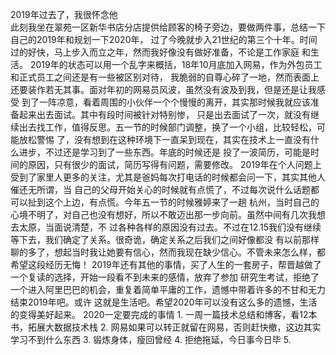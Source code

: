 2019年过去了，我很怀念他  
    此刻我坐在翠苑一区新华书店分店提供给顾客的椅子旁边，要做两件事，总结一下自己的2019年和规划一下2020年，
过了今晚就步入21世纪的第三个十年。时间过的好快，马上步入而立之年，然而我好像没有做好准备，不论是工作家庭
和生活。
    2019年的状态可以用一个乱字来概括，18年10月底加入网易，作为外包员工和正式员工之间还是有一些被区别对待，
我脆弱的自尊心碎了一地，然而表面上还要装作若无其事。面对年初的网易员风波，虽然没有波及到我，但是还是让我感受
到了一阵凉意，看着周围的小伙伴一个个慢慢的离开，其实那时候我就应该准备起来出去面试。其中有段时间被针对特别惨，
只是出去面试了一次，就没有继续出去找工作，值得反思。五一节的时候部门调整，换了一个小组，比较轻松，可能放松警惕
了，没有想到在这种环境下一直呆到现在，其实在技术上一直没有什么进步，不过还是学习到了一些东西。年底的时候还是
投了一波简历，可能是时间的原因，只有很少的面试，简历写得有问题，需要修改。
    2019年在个人问题上受到了家里人更多的关注，尤其是爸妈每次打电话的时候都会问一下，其实其他人催还无所谓，当
自己的父母开始关心的时候就有点慌了，不过每次说什么话题都可以扯到这个上边，有点慌。今年五一节的时候雅婷来了一趟
杭州，当时自己的心境不明了，对自己也没有想好，所以不敢迈出那一步向前。虽然中间有几次我想去太原，当面说清楚，不
过各种各样的原因没有过去。不过在12.15我们没有继续等下去，我们确定了关系。很奇诡，确定关系之后我们之间好像都没
有以前那样聊的多了，想起当时我让她要有信心，然而我现在缺少信心。不管未来怎么样，都希望这段经历无悔！
    2019年还有其他的事情，买了人生的一套房子，帮晋越做了一个复读的选择，开始一段看不到未来的感情，放弃了参加
研究生考试，拒绝了一个进入阿里巴巴的机会，重复着简单平庸的工作，遗憾中带着许多的不甘和无力结束2019年吧。或许
这就是生活吧。希望2020年可以没有这么多的遗憾，生活的变得美好起来。
    2020一定要完成的事情
    1. 一周一篇技术总结和博客，看12本书，拓展大数据技术栈
    2. 网易如果可以转正就留在网易，否则赶快撤，这边其实学习不到什么东西
    3. 锻炼身体，瘦回曾经
    4. 拒绝拖延，今日事今日毕
    5. 
    
   